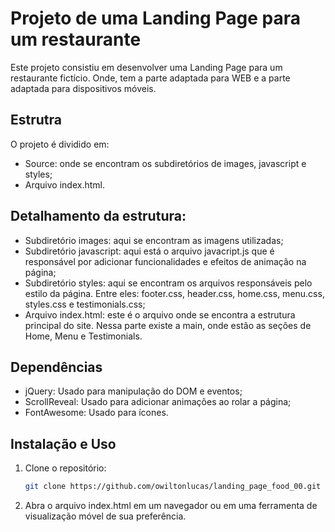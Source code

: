 # Projeto de uma Landing Page para um restaurante

Este projeto consistiu em desenvolver uma Landing Page para um restaurante fictício.  Onde, tem a parte adaptada para WEB e a parte adaptada para dispositivos móveis.

## Estrutra

O projeto é dividido em:
- Source: onde se encontram os subdiretórios de images, javascript e styles;
- Arquivo index.html.

## Detalhamento da estrutura:
- Subdiretório images: aqui se encontram as imagens utilizadas;
- Subdiretório javascript: aqui está o arquivo javacript.js que é responsável por adicionar funcionalidades e efeitos de animação na página;
- Subdiretório styles: aqui se encontram os arquivos responsáveis pelo estilo da página. Entre eles: footer.css, header.css, home.css, menu.css, styles.css e testimonials.css;
- Arquivo index.html: este é o arquivo onde se encontra a estrutura principal do site. Nessa parte existe a main, onde estão as seções de Home, Menu e Testimonials.

## Dependências
- jQuery: Usado para manipulação do DOM e eventos;
- ScrollReveal: Usado para adicionar animações ao rolar a página;
- FontAwesome: Usado para ícones.

## Instalação e Uso

1. Clone o repositório:
   ```bash
   git clone https://github.com/owiltonlucas/landing_page_food_00.git

2. Abra o arquivo index.html em um navegador ou em uma ferramenta de visualização móvel de sua preferência.

